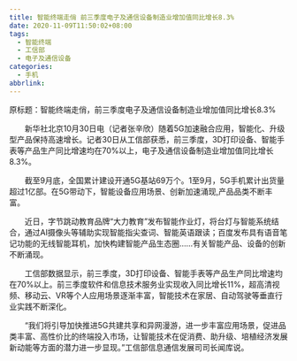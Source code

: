 ```yaml
---
title: 智能终端走俏 前三季度电子及通信设备制造业增加值同比增长8.3%
date: 2020-11-09T11:50:02+08:00
tags:
  - 智能终端
  - 工信部
  - 电子及通信设备
categories:
  - 手机
abbrlink:
---
```


原标题：智能终端走俏，前三季度电子及通信设备制造业增加值同比增长8.3%　　

　　新华社北京10月30日电（记者张辛欣）随着5G加速融合应用，智能化、升级型产品保持高速增长。记者30日从工信部获悉，前三季度，3D打印设备、智能手表等产品生产同比增速均在70%以上，电子及通信设备制造业增加值同比增长8.3%。

　　截至9月底，全国累计建设开通5G基站69万个。1至9月，5G手机累计出货量超过1亿部。在5G带动下，智能设备应用场景、创新加速涌现,产品品类不断丰富。

　　近日，字节跳动教育品牌“大力教育”发布智能作业灯，将台灯与智能系统结合，通过AI摄像头等辅助实现智能指尖查词、智能英语跟读；百度发布具有语音笔记功能的无线智能耳机，加快构建智能产品生态圈……有关智能产品、设备的创新不断涌现。

　　工信部数据显示，前三季度，3D打印设备、智能手表等产品生产同比增速均在70%以上。前三季度软件和信息技术服务业实现收入同比增长11%，超高清视频、移动云、VR等个人应用场景逐渐丰富，智能技术在家居、自动驾驶等垂直行业实践不断深化。

　　“我们将引导加快推进5G共建共享和异网漫游，进一步丰富应用场景，促进品类丰富、高性价比的终端投入市场，让智能技术在促消费、助升级、培植经济发展新动能等方面的潜力进一步显现。”工信部信息通信发展司司长闻库说。